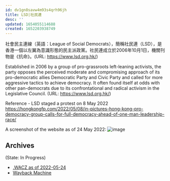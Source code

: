 ```yaml
---
id: dv1gn8savw4m93s4qrh96jh
title: LSD|社民連
desc: ''
updated: 1654055114688
created: 1652203938749
---
```


社會民主連線（英語：League of Social Democrats），簡稱社民連（LSD），是香港一個以左翼為意識形態的民主派政黨。社民連成立於2006年10月1日，機關刊物是《抗命》。(URL: https://www.lsd.org.hk/)

Established in 2006 by a group of pro-grassroots left-leaning activists, the party opposes the perceived moderate and compromising approach of its pro-democratic allies Democratic Party and Civic Party and called for more aggressive tactics to achieve democracy. It often found itself at odds with other pan-democrats due to its confrontational and radical activism in the Legislative Council. (URL: https://www.lsd.org.hk/)

Reference - LSD staged a protest on 8 May 2022
https://hongkongfp.com/2022/05/08/in-pictures-hong-kong-pro-democracy-group-calls-for-full-democracy-ahead-of-one-man-leadership-race/

A screenshot of the website as of 24 May 2022:
![image](https://user-images.githubusercontent.com/103475460/169947129-fe8a5ced-2388-4cb7-9707-6a5ce58cfa68.png)


## Archives
(State: In Progress)

- [.WACZ as of 2022-05-24](https://bafybeid5536v3l6j7rkcksn2zamke2dpqojr7fzlr5ryrrniff36w6ncfm.ipfs.dweb.link/fixtures/lsd-05_24_2022.wacz)
- [Wayback Machine](https://web.archive.org/web/*/http://www.lsd.org.hk/)
